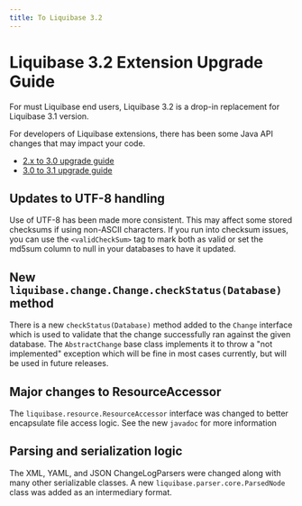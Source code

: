 ```yaml
---
title: To Liquibase 3.2
---
```


<h1>Liquibase 3.2 Extension Upgrade Guide</h1>
<p>For must Liquibase end users, Liquibase 3.2 is a drop-in replacement for Liquibase 3.1 version.</p>
<p>For developers of Liquibase extensions, there has been some Java API changes that may impact your code.</p>
<ul>
    <li><a href="../lb-3.0-upgrade-guide">2.x to 3.0 upgrade guide</a></li>
    <li><a href="../lb-3.1-upgrade-guide">3.0 to 3.1 upgrade guide</a>
    </li>
</ul>
<h2>Updates to UTF-8 handling</h2>
<p>Use of UTF-8 has been made more consistent. This may affect some stored checksums if using non-ASCII characters. If you run into checksum issues, you can use the <code>&lt;validCheckSum&gt;</code> tag to mark both as valid or set the md5sum column to null in your databases to have it updated.</p>
<h2>New <code>liquibase.change.Change.checkStatus(Database)</code> method</h2>
<p>There is a new <code>checkStatus(Database)</code> method added to the <code>Change</code> interface which is used to validate that the change successfully ran against the given database. The <code>AbstractChange</code> base class implements it to throw a "not implemented" exception which will be fine in most cases currently, but will be used in future releases.</p>
<h2>Major changes to ResourceAccessor</h2>
<p>The <code>liquibase.resource.ResourceAccessor</code> interface was changed to better encapsulate file access logic. See the new <code>javadoc</code> for more information</p>
<h2>Parsing and serialization logic</h2>
<p>The XML, YAML, and JSON ChangeLogParsers were changed along with many other serializable classes. A new <code>liquibase.parser.core.ParsedNode</code> class was added as an intermediary format.</p>
